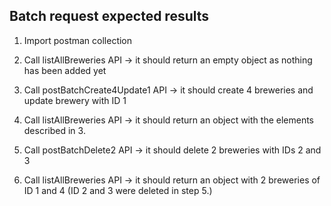 Batch request expected results
--------------------------------------------------------------------------------------------------------------------------------

1. Import postman collection

2. Call listAllBreweries API 
	-> it should return an empty object as nothing has been added yet
	
3. Call postBatchCreate4Update1 API 
	-> it should create 4 breweries and update brewery with ID 1
	
4. Call listAllBreweries API 
	-> it should return an object with the elements described in 3.
	
5. Call postBatchDelete2 API 
	-> it should delete 2 breweries with IDs 2 and 3
	
6. Call listAllBreweries API 
	-> it should return an object with 2 breweries of ID 1 and 4 (ID 2 and 3 were deleted in step 5.)

